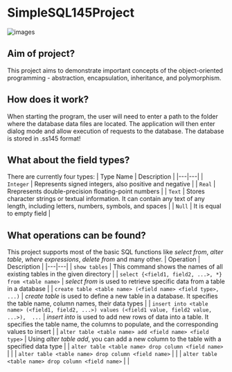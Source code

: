 # SimpleSQL145Project

![images](https://github.com/user-attachments/assets/255483a8-bfad-4c0a-883a-a7eb3d8ab3e8)

Aim of project?
-

This project aims to demonstrate important concepts of the object-oriented programming - abstraction, encapsulation, inheritance, and polymorphism.

How does it work?
-

When starting the program, the user will need to enter a path to the folder where the database data files are located. The application will then enter dialog mode and allow execution of requests to the database. The database is stored in .ss145 format!

What about the field types?
-

There are currently four types:
| Type Name | Description |
|---|---|
| `Integer` | Represents signed integers, also positive and negative |
| `Real` | Rrepresents double-precision floating-point numbers |
| `Text` | Stores character strings or textual information. It can contain any text of any length, including letters, numbers, symbols, and spaces |
| `Null` | It is equal to empty field |

What operations can be found?
-

This project supports most of the basic SQL functions like *select from*, *alter table*, *where expressions*, *delete from* and many other.
| Operation | Description |
|---|---|
| `show tables` | This command shows the names of all existing tables in the given directory |
| `select {<field1, field2, ...>, *} from <table name>` | *select from* is used to retrieve specific data from a table in a database |
| `create table <table name> (<field name> <field type>, ...)` | *create table* is used to define a new table in a database. It specifies the table name, column names, their data types |
| `insert into <table name> (<field1, field2, ...>) values (<field1 value, field2 value, ...>),  ...` | *insert into* is used to add new rows of data into a table. It specifies the table name, the columns to populate, and the corresponding values to insert |
| `alter table <table name> add <field name> <field type>` | Using *alter table add*, you can add a new column to the table with a specified data type |
| `alter table <table name> drop column <field name>` |  |
| `alter table <table name> drop column <field name>` |  |
| `alter table <table name> drop column <field name>` |  |
 
